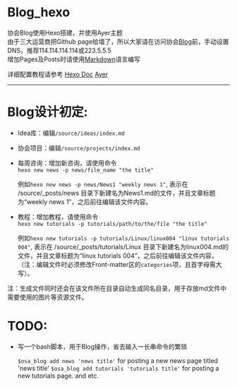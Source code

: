 # Blog_hexo

协会Blog使用Hexo搭建，并使用Ayer主题  
由于三大运营商把Github page给墙了，所以大家请在访问协会[Blog](https://osa-null.github.io)前，手动设置DNS，推荐114.114.114.114或223.5.5.5  
增加Pages及Posts时请使用[Markdown](https://www.markdownguide.org/)语言编写  

详细配置教程请参考
[Hexo Doc](https://hexo.io/docs/)
[Ayer](https://github.com/Shen-Yu/hexo-theme-ayer)

---

# Blog设计初定:  

* Idea库：编辑`/source/ideas/index.md`

* 协会项目：编辑`/source/projects/index.md`

* 每周咨询：增加新咨询，请使用命令  
` hexo new news -p news/file_name "the title" `

    例如`hexo new news -p news/News1 "weekly news 1"`, 表示在 /source/_posts/news 目录下新建名为News1.md的文件，并且文章标题为“weekly news 1”，之后前往编辑该文件内容。

* 教程：增加教程，请使用命令  
` hexo new tutorials -p tutorials/path/to/the/file "the title" `

    例如`hexo new tutorials -p tutorials/Linux/linux004 "linux tutorials 004"`, 表示在 /source/_posts/tutorials/Linux 目录下新建名为linux004.md的文件，并且文章标题为“linux tutorials 004”，之后前往编辑该文件内容，（注：编辑文件时必须修改Front-matter区的`categories`项，且首字母需大写）。

注：生成文件同时还会在该文件所在目录自动生成同名目录，用于存放md文件中需要使用的图片等资源文件。

# TODO:

* 写一个bash脚本，用于Blog操作，省去输入一长串命令的繁琐

    `$osa_blog add news 'news title'` for posting a new news page titled 'news title'
    `$osa_blog add tutorials 'tutorials title'` for posting a new tutorials page.
    and etc.
